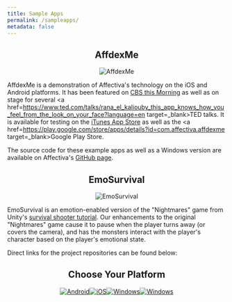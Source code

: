```yaml
---
title: Sample Apps
permalink: /sampleapps/
metadata: false
---
```


<center>
<h2> AffdexMe </h2>
<img src={{ "/images/affdexmedemo.png" | prepend: site.baseurl }} title="AffdexMe">
</center>

AffdexMe is a demonstration of Affectiva's technology on the iOS and Android platforms. It has been featured on <a href=http://www.cbsnews.com/videos/future-uses-for-facial-recognition-technology/ target=_blank>CBS this Morning</a> as well as on stage for several <a href=https://www.ted.com/talks/rana_el_kaliouby_this_app_knows_how_you_feel_from_the_look_on_your_face?language=en target=_blank>TED</a> talks. It is available for testing on the <a href=https://itunes.apple.com/ca/app/affdexme/id971529011 target=_blank>iTunes App Store</a> as well as the <a href=https://play.google.com/store/apps/details?id=com.affectiva.affdexme target=_blank>Google Play Store</a>.


The source code for these example apps as well as a Windows version are available on Affectiva's [GitHub page](https://github.com/Affectiva). 

<center>
<h2> EmoSurvival </h2>
<img src={{ "/images/PausedGame.png" | prepend: site.baseurl }} title="EmoSurvival">
</center>

EmoSurvival is an emotion-enabled version of the "Nightmares" game from Unity's [survival shooter tutorial](https://unity3d.com/learn/tutorials/projects/survival-shooter-project).  Our enhancements to the original "Nightmares" game cause it to pause when the player turns away (or covers the camera), and has the monsters interact with the player's character based on the player's emotional state.

Direct links for the project repositories can be found below:


<center>
<h2>  Choose Your Platform </h2>
</center>
<center><a href=https://github.com/Affectiva/android-sample-apps target=_blank><img src={{ "/images/android.png" | prepend: site.baseurl }} title="Android"></a><a href=https://github.com/Affectiva/ios-sdk-samples target=_blank><img src={{ "/images/apple.png" | prepend: site.baseurl }} title="iOS"></a><a href=https://github.com/Affectiva/win-sdk-samples target=_blank><img src={{ "/images/windows.png" | prepend: site.baseurl }} title="Windows"></a><a href=https://github.com/Affectiva/EmoSurvival target=_blank><img src={{ "/images/unity.png" | prepend: site.baseurl }} title="Windows"></a></center>